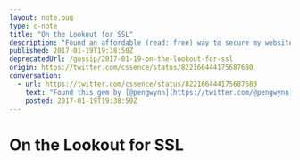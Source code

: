 ```yaml
---
layout: note.pug
type: c-note
title: "On the Lookout for SSL"
description: "Found an affordable (read: free) way to secure my websites."
published: 2017-01-19T19:38:50Z
deprecatedUrl: /gossip/2017-01-19-on-the-lookout-for-ssl
origin: https://twitter.com/cssence/status/822166444175687680
conversation:
  - url: https://twitter.com/cssence/status/822166444175687680
    text: "Found this gem by [@pengwynn](https://twitter.com/@pengwynn) (h/t [@Chr_Bach](https://twitter.com/@Chr_Bach)) at the right time… first site already live [@netlify](https://twitter.com/@netlify) <abbr title=\"in under five minutes\">&lt;5min</abbr><br>[wynnnetherland.com/journal/supercharge-your-static-site-with-netlify/](https://wynnnetherland.com/journal/supercharge-your-static-site-with-netlify/)"
    posted: 2017-01-19T19:38:50Z
---
```


# On the Lookout for SSL
